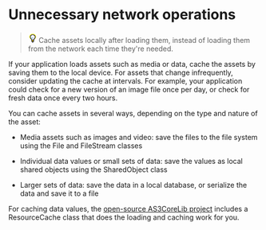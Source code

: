 # Unnecessary network operations

> ![](../img/tip_help.png) Cache assets locally after loading them, instead of
> loading them from the network each time they're needed.

If your application loads assets such as media or data, cache the assets by
saving them to the local device. For assets that change infrequently, consider
updating the cache at intervals. For example, your application could check for a
new version of an image file once per day, or check for fresh data once every
two hours.

You can cache assets in several ways, depending on the type and nature of the
asset:

- Media assets such as images and video: save the files to the file system using
  the File and FileStream classes

- Individual data values or small sets of data: save the values as local shared
  objects using the SharedObject class

- Larger sets of data: save the data in a local database, or serialize the data
  and save it to a file

For caching data values, the
[open-source AS3CoreLib project](https://github.com/mikechambers/as3corelib)
includes a ResourceCache class that does the loading and caching work for you.
